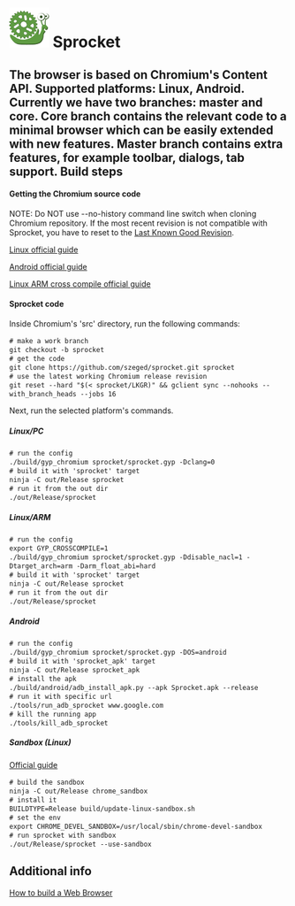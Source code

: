 ![](android/java/res/mipmap-hdpi/app_icon.png) Sprocket
========
The browser is based on Chromium's Content API.
Supported platforms: Linux, Android.
Currently we have two branches: master and core.
Core branch contains the relevant code to a minimal browser which can be easily extended with new features.
Master branch contains extra features, for example toolbar, dialogs, tab support.
Build steps
-------------
#### Getting the Chromium source code
NOTE: Do NOT use --no-history command line switch when cloning Chromium repository. If the most recent revision is not compatible with Sprocket, you have to reset to the [Last Known Good Revision](https://github.com/szeged/sprocket/blob/master/LKGR "Last Known Good Revision").

[Linux official guide](http://dev.chromium.org/developers/how-tos/get-the-code "Get the code")

[Android official guide](https://code.google.com/p/chromium/wiki/AndroidBuildInstructions "Android Instructions")

[Linux ARM cross compile official guide](https://code.google.com/p/chromium/wiki/LinuxChromiumArm "ARM Instructions")

#### Sprocket code
Inside Chromium's 'src' directory, run the following commands:
```shell
# make a work branch
git checkout -b sprocket
# get the code
git clone https://github.com/szeged/sprocket.git sprocket
# use the latest working Chromium release revision
git reset --hard "$(< sprocket/LKGR)" && gclient sync --nohooks --with_branch_heads --jobs 16
```
Next, run the selected platform's commands.
##### Linux/PC
```shell
# run the config
./build/gyp_chromium sprocket/sprocket.gyp -Dclang=0
# build it with 'sprocket' target
ninja -C out/Release sprocket
# run it from the out dir
./out/Release/sprocket
```
##### Linux/ARM
```shell
# run the config
export GYP_CROSSCOMPILE=1
./build/gyp_chromium sprocket/sprocket.gyp -Ddisable_nacl=1 -Dtarget_arch=arm -Darm_float_abi=hard
# build it with 'sprocket' target
ninja -C out/Release sprocket
# run it from the out dir
./out/Release/sprocket
```
##### Android
```shell
# run the config
./build/gyp_chromium sprocket/sprocket.gyp -DOS=android
# build it with 'sprocket_apk' target
ninja -C out/Release sprocket_apk
# install the apk
./build/android/adb_install_apk.py --apk Sprocket.apk --release
# run it with specific url
./tools/run_adb_sprocket www.google.com
# kill the running app
./tools/kill_adb_sprocket
```
##### Sandbox (Linux)
[Official guide](https://code.google.com/p/chromium/wiki/LinuxSUIDSandboxDevelopment "Sandbox")
```shell
# build the sandbox
ninja -C out/Release chrome_sandbox
# install it
BUILDTYPE=Release build/update-linux-sandbox.sh
# set the env
export CHROME_DEVEL_SANDBOX=/usr/local/sbin/chrome-devel-sandbox
# run sprocket with sandbox
./out/Release/sprocket --use-sandbox
```
Additional info
---------------
[How to build a Web Browser](https://docs.google.com/document/d/1Uwvjy5Mj_CMIoLPbKo_kcdVVyrF9waocZQ1vJMuIj54 "How to build a Web Browser")
